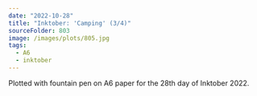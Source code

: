 ```yaml
---
date: "2022-10-28"
title: "Inktober: 'Camping' (3/4)"
sourceFolder: 803
image: /images/plots/805.jpg
tags:
  - A6
  - inktober
---
```


Plotted with fountain pen on A6 paper for the 28th day of Inktober 2022.

